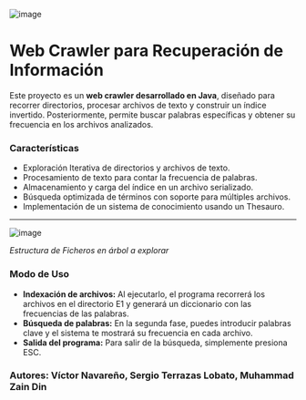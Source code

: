 ![image](https://github.com/user-attachments/assets/160c3b8a-4a2c-40eb-afbe-1d38731d00f1)


# Web Crawler para Recuperación de Información
Este proyecto es un **web crawler desarrollado en Java**, diseñado para recorrer directorios, procesar archivos de texto y construir un índice invertido. Posteriormente, permite buscar palabras específicas y obtener su frecuencia en los archivos analizados.

### Características
- Exploración Iterativa de directorios y archivos de texto.
- Procesamiento de texto para contar la frecuencia de palabras.
- Almacenamiento y carga del índice en un archivo serializado.
- Búsqueda optimizada de términos con soporte para múltiples archivos.
- Implementación de un sistema de conocimiento usando un Thesauro.

---

![image](https://github.com/user-attachments/assets/a40f1efd-1f91-41f1-9a97-c7ae290d830e)

*Estructura de Ficheros en árbol a explorar*

### Modo de Uso
- **Indexación de archivos:** Al ejecutarlo, el programa recorrerá los archivos en el directorio E1 y generará un diccionario con las frecuencias de las palabras.
- **Búsqueda de palabras:** En la segunda fase, puedes introducir palabras clave y el sistema te mostrará su frecuencia en cada archivo.
- **Salida del programa:** Para salir de la búsqueda, simplemente presiona ESC.

### Autores: Víctor Navareño, Sergio Terrazas Lobato, Muhammad Zain Din
